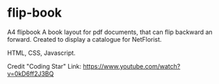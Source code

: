 # flip-book
A4 flipbook 
A book layout for pdf documents, that can flip backward an forward.
Created to display a catalogue for NetFlorist.

HTML, CSS, Javascript.

Credit "Coding Star"
Link: https://www.youtube.com/watch?v=0kD6ff2J3BQ
